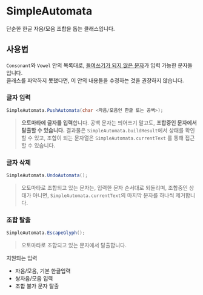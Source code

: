 # SimpleAutomata
단순한 한글 자음/모음 조합을 돕는 클래스입니다.

## 사용법
`Consonant`와 `Vowel` 안의 목록대로, <u>들여쓰기가 되지 않은 문자</u>가 입력 가능한 문자들입니다.<br>
클래스를 파악하지 못했다면, 이 안의 내용들을 수정하는 것을 권장하지 않습니다.

### 글자 입력
```csharp
SimpleAutomata.PushAutomata(char <자음/모음인 한글 또는 공백>);
```
> **오토마타에 글자를 입력**합니다. 공백 문자는 띄어쓰기 말고도, **조합중인 문자에서 탈출할 수 있습니다.**
> 결과물은 `SimpleAutomata.buildResult`에서 상태를 확인할 수 있고, 조합이 되는 문자열은 `SimpleAutomata.currentText` 를 통해 접근할 수 있습니다.


### 글자 삭제
```csharp
SimpleAutomata.UndoAutomata();
```
> 오토마타로 조합되고 있는 문자는, 입력한 문자 순서대로 되돌리며, 조합중인 상태가 아니면, `SimpleAutomata.currentText`의 마지막 문자를 하나씩 제거합니다.


### 조합 탈출
```csharp
SimpleAutomata.EscapeGlyph();
```
> 오토마타로 조합되고 있는 문자에서 탈출합니다.


지원되는 입력
- 자음/모음, 기본 한글입력
- 쌍자음/모음 입력
- 조합 불가 문자 탈출

